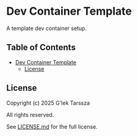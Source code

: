 # Dev Container Template #

A template dev container setup.

<!-- omit in toc -->
## Table of Contents ##

* [Dev Container Template](#dev-container-template)
    * [License](#license)


## License ##

Copyright (c) 2025 G'lek Tarssza

All rights reserved.

See [LICENSE.md](LICENSE.md) for the full license.
